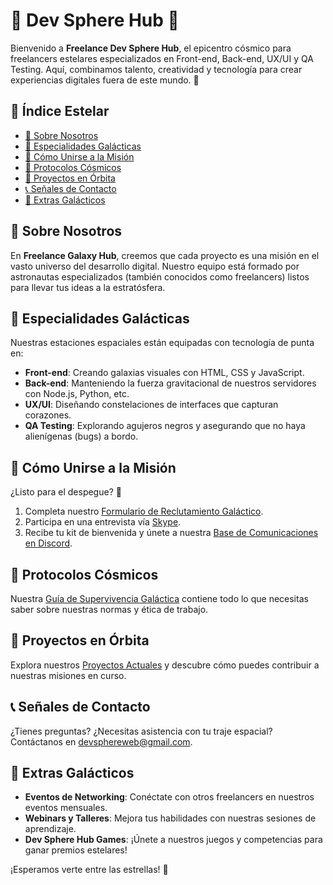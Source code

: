 # 🚀 Dev Sphere Hub 🌌

Bienvenido a **Freelance Dev Sphere Hub**, el epicentro cósmico para freelancers estelares especializados en Front-end, Back-end, UX/UI y QA Testing. Aquí, combinamos talento, creatividad y tecnología para crear experiencias digitales fuera de este mundo. 🌟

## 📜 Índice Estelar

- [🌠 Sobre Nosotros](#sobre-nosotros)
- [🌈 Especialidades Galácticas](#especialidades-galácticas)
- [👾 Cómo Unirse a la Misión](#cómo-unirse-a-la-misión)
- [📐 Protocolos Cósmicos](#protocolos-cósmicos)
- [🚀 Proyectos en Órbita](#proyectos-en-órbita)
- [📞 Señales de Contacto](#señales-de-contacto)
- [🎉 Extras Galácticos](#extras-galácticos)

## 🌠 Sobre Nosotros

En **Freelance Galaxy Hub**, creemos que cada proyecto es una misión en el vasto universo del desarrollo digital. Nuestro equipo está formado por astronautas especializados (también conocidos como freelancers) listos para llevar tus ideas a la estratósfera.

## 🌈 Especialidades Galácticas

Nuestras estaciones espaciales están equipadas con tecnología de punta en:

- **Front-end**: Creando galaxias visuales con HTML, CSS y JavaScript.
- **Back-end**: Manteniendo la fuerza gravitacional de nuestros servidores con Node.js, Python, etc.
- **UX/UI**: Diseñando constelaciones de interfaces que capturan corazones.
- **QA Testing**: Explorando agujeros negros y asegurando que no haya alienígenas (bugs) a bordo.

## 👾 Cómo Unirse a la Misión

¿Listo para el despegue? 🚀

1. Completa nuestro [Formulario de Reclutamiento Galáctico](https://forms.galaxyhub.com).
2. Participa en una entrevista vía [Skype](https://zoom.us).
3. Recibe tu kit de bienvenida y únete a nuestra [Base de Comunicaciones en Discord](https://slack.com).

## 📐 Protocolos Cósmicos

Nuestra [Guía de Supervivencia Galáctica](protocolos-galacticos.md) contiene todo lo que necesitas saber sobre nuestras normas y ética de trabajo.

## 🚀 Proyectos en Órbita

Explora nuestros [Proyectos Actuales](proyectos-en-orbita.md) y descubre cómo puedes contribuir a nuestras misiones en curso.

## 📞 Señales de Contacto

¿Tienes preguntas? ¿Necesitas asistencia con tu traje espacial? Contáctanos en [devsphereweb@gmail.com](devsphereweb@gmail.com).

## 🎉 Extras Galácticos

- **Eventos de Networking**: Conéctate con otros freelancers en nuestros eventos mensuales.
- **Webinars y Talleres**: Mejora tus habilidades con nuestras sesiones de aprendizaje.
- **Dev Sphere Hub Games**: ¡Únete a nuestros juegos y competencias para ganar premios estelares!

¡Esperamos verte entre las estrellas! 🌟
